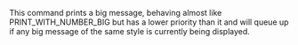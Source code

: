 This command prints a big message, behaving almost like PRINT_WITH_NUMBER_BIG but has a lower priority than it and will queue up if any big message of the same style is currently being displayed.
